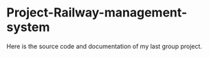 # Project-Railway-management-system
Here is the source code and documentation of my last group project.
